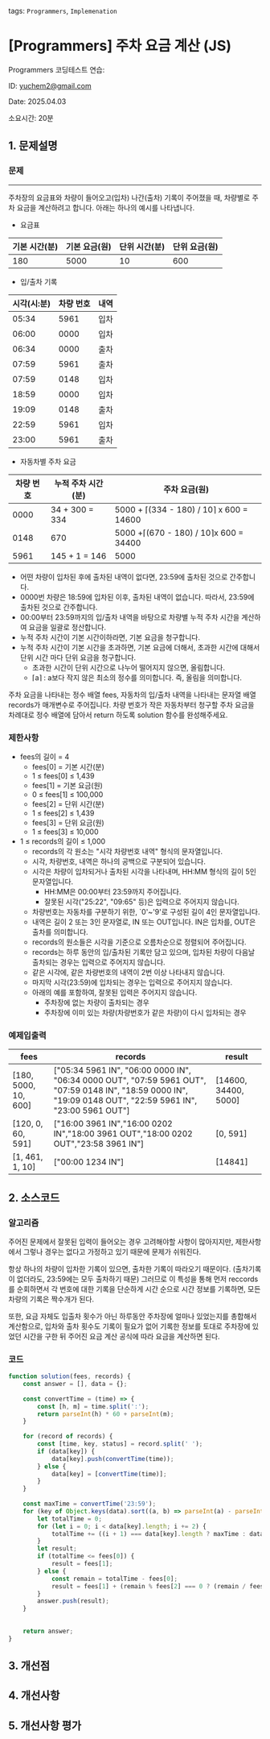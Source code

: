 tags: `Programmers`, `Implemenation`
# [Programmers] 주차 요금 계산 (JS)
Programmers 코딩테스트 연습: 

ID: yuchem2@gmail.com

Date: 2025.04.03

소요시간: 20분

## 1. 문제설명

### 문제
---
주차장의 요금표와 차량이 들어오고(입차) 나간(출차) 기록이 주어졌을 때, 차량별로 주차 요금을 계산하려고 합니다. 아래는 하나의 예시를 나타냅니다.
+ 요금표

| 기본 시간(분) | 기본 요금(원) | 단위 시간(분) | 단위 요금(원) |
|----------|----------|----------|----------|
| 180      | 5000     | 10       | 600      |

+ 입/출차 기록

| 시각(시:분) | 차량 번호 | 내역 |
|---------|-------|----|
| 05:34   | 5961  | 입차 |
| 06:00   | 0000  | 입차 |
| 06:34   | 0000  | 출차 |
| 07:59   | 5961  | 출차 |
| 07:59   | 0148  | 입차 |
| 18:59   | 0000  | 입차 |
| 19:09   | 0148  | 출차 |
| 22:59   | 5961  | 입차 |
| 23:00   | 5961  | 출차 |

+ 자동차별 주차 요금

| 차량 번호 | 누적 주차 시간(분)    | 주차 요금(원)                                |
|-------|----------------|-----------------------------------------|
| 0000  | 34 + 300 = 334 | 5000 + ⌈(334 - 180) / 10⌉ x 600 = 14600 |
| 0148  | 670            | 5000 +⌈(670 - 180) / 10⌉x 600 = 34400   |
| 5961  | 145 + 1 = 146  | 5000                                    |


+ 어떤 차량이 입차된 후에 출차된 내역이 없다면, 23:59에 출차된 것으로 간주합니다.
+ 0000번 차량은 18:59에 입차된 이후, 출차된 내역이 없습니다. 따라서, 23:59에 출차된 것으로 간주합니다.
+ 00:00부터 23:59까지의 입/출차 내역을 바탕으로 차량별 누적 주차 시간을 계산하여 요금을 일괄로 정산합니다.
+ 누적 주차 시간이 기본 시간이하라면, 기본 요금을 청구합니다.
+ 누적 주차 시간이 기본 시간을 초과하면, 기본 요금에 더해서, 초과한 시간에 대해서 단위 시간 마다 단위 요금을 청구합니다.
  + 초과한 시간이 단위 시간으로 나누어 떨어지지 않으면, 올림합니다.
  + ⌈a⌉ : a보다 작지 않은 최소의 정수를 의미합니다. 즉, 올림을 의미합니다.

주차 요금을 나타내는 정수 배열 fees, 자동차의 입/출차 내역을 나타내는 문자열 배열 records가 매개변수로 주어집니다. 차량 번호가 작은 자동차부터 청구할 주차 요금을 차례대로 정수 배열에 담아서 return 하도록 solution 함수를 완성해주세요.

### 제한사항
+ fees의 길이 = 4
  + fees[0] = 기본 시간(분)
  + 1 ≤ fees[0] ≤ 1,439
  + fees[1] = 기본 요금(원)
  + 0 ≤ fees[1] ≤ 100,000
  + fees[2] = 단위 시간(분)
  + 1 ≤ fees[2] ≤ 1,439
  + fees[3] = 단위 요금(원)
  + 1 ≤ fees[3] ≤ 10,000
+ 1 ≤ records의 길이 ≤ 1,000
  + records의 각 원소는 "시각 차량번호 내역" 형식의 문자열입니다.
  + 시각, 차량번호, 내역은 하나의 공백으로 구분되어 있습니다.
  + 시각은 차량이 입차되거나 출차된 시각을 나타내며, HH:MM 형식의 길이 5인 문자열입니다.
    + HH:MM은 00:00부터 23:59까지 주어집니다.
    + 잘못된 시각("25:22", "09:65" 등)은 입력으로 주어지지 않습니다.
  + 차량번호는 자동차를 구분하기 위한, `0'~'9'로 구성된 길이 4인 문자열입니다.
  + 내역은 길이 2 또는 3인 문자열로, IN 또는 OUT입니다. IN은 입차를, OUT은 출차를 의미합니다.
  + records의 원소들은 시각을 기준으로 오름차순으로 정렬되어 주어집니다.
  + records는 하루 동안의 입/출차된 기록만 담고 있으며, 입차된 차량이 다음날 출차되는 경우는 입력으로 주어지지 않습니다.
  + 같은 시각에, 같은 차량번호의 내역이 2번 이상 나타내지 않습니다.
  + 마지막 시각(23:59)에 입차되는 경우는 입력으로 주어지지 않습니다.
  + 아래의 예를 포함하여, 잘못된 입력은 주어지지 않습니다.
    + 주차장에 없는 차량이 출차되는 경우
    + 주차장에 이미 있는 차량(차량번호가 같은 차량)이 다시 입차되는 경우

### 예제입출력
| fees                 | records                                                                                                                                                       | result                |
|----------------------|---------------------------------------------------------------------------------------------------------------------------------------------------------------|-----------------------|
| [180, 5000, 10, 600] | ["05:34 5961 IN", "06:00 0000 IN", "06:34 0000 OUT", "07:59 5961 OUT", "07:59 0148 IN", "18:59 0000 IN", "19:09 0148 OUT", "22:59 5961 IN", "23:00 5961 OUT"] | [14600, 34400, 5000]  |
| [120, 0, 60, 591]    | ["16:00 3961 IN","16:00 0202 IN","18:00 3961 OUT","18:00 0202 OUT","23:58 3961 IN"]                                                                           | [0, 591]              |
| [1, 461, 1, 10]      | ["00:00 1234 IN"]                                                                                                                                             | [14841]               |



## 2. 소스코드

### 알고리즘
주어진 문제에서 잘못된 입력이 들어오는 경우 고려해야할 사항이 많아지지만, 제한사항에서 그렇나 경우는 없다고 가정하고 있기 때문에 문제가 쉬워진다. 

항상 하나의 차량이 입차한 기록이 있으면, 출차한 기록이 따라오기 때문이다. (출차기록이 없더라도, 23:59에는 모두 출차하기 때문)
그러므로 이 특성을 통해 먼저 reccords를 순회하면서 각 번호에 대한 기록을 단순하게 시간 순으로 시간 정보를 기록하면, 모든 차량의 기록은 짝수개가 된다. 

또한, 요금 자체도 입출차 횟수가 아닌 하루동안 주차장에 얼마나 있었는지를 총합해서 계산함으로, 입차와 출차 횟수도 기록이 필요가 없어 기록한 정보를 토대로 주차장에 있었던 시간을 구한 뒤 주어진 요금 계산 공식에 따라 요금을 계산하면 된다.

### 코드
```javascript
function solution(fees, records) {
    const answer = [], data = {};
    
    const convertTime = (time) => {
        const [h, m] = time.split(':');
        return parseInt(h) * 60 + parseInt(m);
    }
    
    for (record of records) {
        const [time, key, status] = record.split(' ');
        if (data[key]) {
            data[key].push(convertTime(time));
        } else {
            data[key] = [convertTime(time)];
        }
    }
    
    const maxTime = convertTime('23:59');
    for (key of Object.keys(data).sort((a, b) => parseInt(a) - parseInt(b))) {
        let totalTime = 0;
        for (let i = 0; i < data[key].length; i += 2) {
            totalTime += ((i + 1) === data[key].length ? maxTime : data[key][i+1]) - data[key][i];
        }
        let result;
        if (totalTime <= fees[0]) {
            result = fees[1];
        } else {
            const remain = totalTime - fees[0];
            result = fees[1] + (remain % fees[2] === 0 ? (remain / fees[2]) : (Math.trunc(remain / fees[2]) + 1)) * fees[3];
        }
        answer.push(result);
    }
    
    
    return answer;
}
```
## 3. 개선점

## 4. 개선사항

## 5. 개선사항 평가

